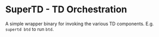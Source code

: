 # SuperTD - TD Orchestration

A simple wrapper binary for invoking the various TD components. E.g. `supertd btd` to run `btd`.
